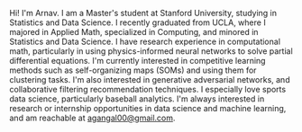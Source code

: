 Hi! I'm Arnav. I am a Master's student at Stanford University, studying in Statistics and Data Science. I recently graduated from UCLA, where I majored in Applied Math, specialized in Computing, and minored in Statistics and Data Science. I have research experience in computational math, particularly in using physics-informed neural networks to solve partial differential equations. I'm currently interested in competitive learning methods such as self-organizing maps (SOMs) and using them for clustering tasks. I'm also interested in generative adversarial networks, and collaborative filtering recommendation techniques. I especially love sports data science, particularly baseball analytics. I'm always interested in research or internship opportunities in data science and machine learning, and am reachable at agangal00@gmail.com.

<!---
arnavgangal/arnavgangal is a ✨ special ✨ repository because its `README.md` (this file) appears on your GitHub profile.
You can click the Preview link to take a look at your changes.
--->
